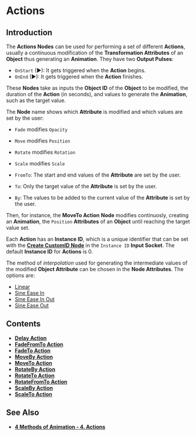 # Actions

## Introduction

The **Actions Nodes** can be used for performing a set of different **Actions**, usually a continuous modification of the **Transformation Attributes** of an **Object** thus generating an **Animation**. They have two **Output Pulses**:

  *  `OnStart` \(►\): It gets triggered when the **Action** begins.
  *  `OnEnd` \(►\): It gets triggered when the **Action** finishes.

These **Nodes** take as inputs the **Object ID** of the **Object** to be modified, the duration of the **Action** (in seconds), and values to generate the **Animation**, such as the target value.

The **Node** name shows which **Attribute** is modified and which values are set by the user:

  * `Fade` modifies `Opacity`
  * `Move` modifies `Position`
  * `Rotate` modifies `Rotation`
  * `Scale` modifies `Scale`

  * `FromTo`: The start and end values of the **Attribute** are set by the user.
  * `To`: Only the target value of the **Attribute** is set by the user.
  * `By`: The values to be added to the current value of the **Attribute** is set by the user.

Then, for instance, the **MoveTo Action** **Node** modifies continuosly, creating an **Animation**, the `Position` **Attributes** of an **Object** until reaching the target value set.

Each **Action** has an **Instance ID**, which is a unique identifier that can be set with the [**Create CustomID Node**](../utilities/createcustomid.md) in the `Instance ID` **Input Socket**. The default **Instance ID** for **Actions** is 0.

The method of *interpolation* used for generating the intermediate values of the modified **Object Attribute** can be chosen in the **Node Attributes**. The options are:

  * [Linear](https://en.wikipedia.org/wiki/Linear_interpolation)
  * [Sine Ease In](https://easings.net/#easeInSine)
  * [Sine Ease In Out](https://easings.net/#easeInOutSine)
  * [Sine Ease Out](https://easings.net/#easeOutSine) 



## Contents

* [**Delay Action**](delayaction.md)
* [**FadeFromTo Action**](fadefromtoaction.md)
* [**FadeTo Action**](fadetoaction.md)
* [**MoveBy Action**](movebyaction.md)
* [**MoveTo Action**](movetoaction.md)
* [**RotateBy Action**](rotatebyaction.md)
* [**RotateTo Action**](rotatetoaction.md)
* [**RotateFromTo Action**](rotatefromtoaction.md)
* [**ScaleBy Action**](scalebyaction.md)
* [**ScaleTo Action**](scaletoaction.md)

## See Also

* [**4 Methods of Animation - 4. Actions**](../../demo-projects/4-methods-of-animation.md#4-actions)

